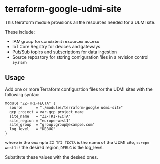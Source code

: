 # terraform-google-udmi-site

This terraform module provisions all the resources needed for a UDMI site.

These include:

* IAM group for consistent resources access
* IoT Core Registry for devices and gateways
* Pub/Sub topics and subscriptions for data ingestion
* Source repository for storing configuration files in a revision control system

## Usage

Add one or more Terraform configuration files for the UDMI sites with the following syntax:

```hcl
module "ZZ-TRI-FECTA" {
  source      = "./modules/terraform-google-udmi-site"
  gcp_project = var.gcp_project_name
  site_name   = "ZZ-TRI-FECTA"
  site_region = "europe-west1"
  site_group  = "group:group@example.com"
  log_level   = "DEBUG"
}
```

where in the example `ZZ-TRI-FECTA` is the name of the UDMI site, `europe-west1` is the desired region, `DEBUG` is the log_level.

Substitute these values with the desired ones.